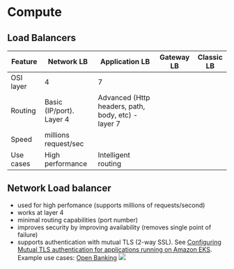 # Compute

## Load Balancers

| Feature | Network LB | Application LB | Gateway LB | Classic LB|
| --- | --- | --- | --- | ---
OSI layer | 4 | 7 | | |
Routing | Basic (IP/port). Layer 4 | Advanced (Http headers, path, body, etc) - layer 7 | | |
Speed | millions request/sec | | | |
Use cases | High performance | Intelligent routing | | |

## Network Load balancer
- used for high perfomance (supports millions of requests/second)
- works at layer 4
- minimal routing capabilities (port number)
- improves security by improving availability (removes single point of failure)
- supports authentication with mutual TLS (2-way SSL).   See [Configuring Mutual TLS authentication for applications running on Amazon EKS](https://docs.aws.amazon.com/prescriptive-guidance/latest/patterns/configure-mutual-tls-authentication-for-applications-running-on-amazon-eks.html). Example use cases: [Open Banking](https://docs.aws.amazon.com/wellarchitected/latest/financial-services-industry-lens/open-banking.html) ![](https://docs.aws.amazon.com/prescriptive-guidance/latest/patterns/images/pattern-img/ae2761e3-7ed2-4c2a-ba54-a4ddce8a1e7e/images/cefc60f9-2f29-4052-b7ae-df4eb6395e1c.png)
